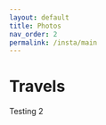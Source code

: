 ```yaml
---
layout: default
title: Photos
nav_order: 2
permalink: /insta/main
---
```


Travels
==========

<link href="/insta/instagram-widget.css" rel="stylesheet">
<script src="/insta/instagram-widget.js"></script>
<script>
  $.getScript("/insta/instagram-widget.js");
</script>

<div id = "insta"
     class="instagram-widget"
     data-username="instagram"
     data-header="yes"
     data-width="80vw"
     data-color="#3897f0">
</div>

Testing 2
